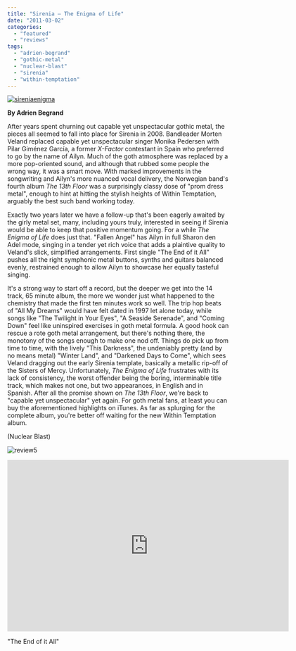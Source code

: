 ```yaml
---
title: "Sirenia – The Enigma of Life"
date: "2011-03-02"
categories: 
  - "featured"
  - "reviews"
tags: 
  - "adrien-begrand"
  - "gothic-metal"
  - "nuclear-blast"
  - "sirenia"
  - "within-temptation"
---
```


[![](http://www.hellbound.ca/wp-content/uploads/2011/03/sireniaenigma.jpg "sireniaenigma")](http://www.hellbound.ca/wp-content/uploads/2011/03/sireniaenigma.jpg)

**By Adrien Begrand**

After years spent churning out capable yet unspectacular gothic metal, the pieces all seemed to fall into place for Sirenia in 2008. Bandleader Morten Veland replaced capable yet unspectacular singer Monika Pedersen with Pilar Giménez García, a former _X-Factor_ contestant in Spain who preferred to go by the name of Ailyn. Much of the goth atmosphere was replaced by a more pop-oriented sound, and although that rubbed some people the wrong way, it was a smart move. With marked improvements in the songwriting and Ailyn's more nuanced vocal delivery, the Norwegian band's fourth album _The 13th Floor_ was a surprisingly classy dose of "prom dress metal", enough to hint at hitting the stylish heights of Within Temptation, arguably the best such band working today.

Exactly two years later we have a follow-up that's been eagerly awaited by the girly metal set, many, including yours truly, interested in seeing if Sirenia would be able to keep that positive momentum going. For a while _The Enigma of Life_ does just that. "Fallen Angel" has Ailyn in full Sharon den Adel mode, singing in a tender yet rich voice that adds a plaintive quality to Veland's slick, simplified arrangements. First single "The End of it All" pushes all the right symphonic metal buttons, synths and guitars balanced evenly, restrained enough to allow Ailyn to showcase her equally tasteful singing.

It's a strong way to start off a record, but the deeper we get into the 14 track, 65 minute album, the more we wonder just what happened to the chemistry that made the first ten minutes work so well. The trip hop beats of "All My Dreams" would have felt dated in 1997 let alone today, while songs like "The Twilight in Your Eyes", "A Seaside Serenade", and "Coming Down" feel like uninspired exercises in goth metal formula. A good hook can rescue a rote goth metal arrangement, but there's nothing there, the monotony of the songs enough to make one nod off. Things do pick up from time to time, with the lively "This Darkness", the undeniably pretty (and by no means metal) "Winter Land", and "Darkened Days to Come", which sees Veland dragging out the early Sirenia template, basically a metallic rip-off of the Sisters of Mercy. Unfortunately, _The Enigma of Life_ frustrates with its lack of consistency, the worst offender being the boring, interminable title track, which makes not one, but two appearances, in English and in Spanish. After all the promise shown on _The 13th Floor_, we're back to "capable yet unspectacular" yet again. For goth metal fans, at least you can buy the aforementioned highlights on iTunes. As far as splurging for the complete album, you're better off waiting for the new Within Temptation album.

(Nuclear Blast)

![](http://www.hellbound.ca/wp-content/uploads/2009/08/review5.png "review5")

<iframe title="YouTube video player" width="640" height="390" src="http://www.youtube.com/embed/egxU458ZFuI" frameborder="0" allowfullscreen></iframe>

"The End of it All"
